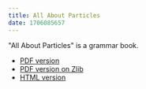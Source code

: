 ```yaml
---
title: All About Particles
date: 1706085657
---
```


"All About Particles" is a grammar book.

* [PDF version](https://matrix.org/_matrix/media/r0/download/matrix.org/GqYvdEhgKNOcBDSZnDDGsWGc)
* [PDF version on Zlib](http://bookszlibb74ugqojhzhg2a63w5i2atv5bqarulgczawnbmsb6s6qead.onion/book/21241576/67ba13)
* [HTML version](https://ixrec.neocities.org/all-about-particles.html)
